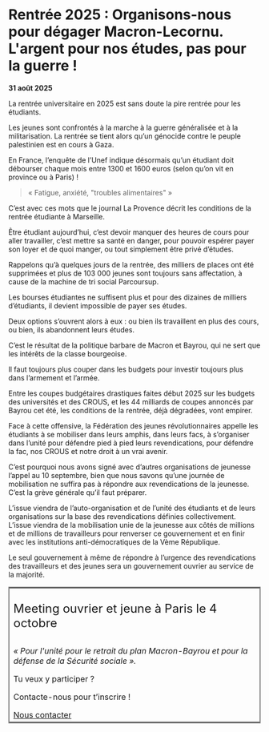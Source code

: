 # Rentrée 2025 : Organisons-nous pour dégager Macron-Lecornu.<br> L'argent pour nos études, pas pour la guerre !

**31 août 2025**  

La rentrée universitaire en 2025 est sans doute la pire rentrée pour les étudiants.  

Les jeunes sont confrontés à la marche à la guerre généralisée et à la militarisation. La rentrée se tient alors qu’un génocide contre le peuple palestinien est en cours à Gaza.

En France, l’enquête de l’Unef indique désormais qu’un étudiant doit débourser chaque mois entre 1300 et 1600 euros (selon qu’on vit en province ou à Paris) ! 

> « Fatigue, anxiété, "troubles alimentaires" »  

C’est avec ces mots que le journal La Provence décrit les conditions de la rentrée étudiante à Marseille.

Être étudiant aujourd’hui, c’est devoir manquer des heures de cours pour aller travailler, c’est mettre sa santé en danger, pour pouvoir espérer payer son loyer et de quoi manger, ou tout simplement être privé d’études.

Rappelons qu’à quelques jours de la rentrée, des milliers de places ont été supprimées et plus de 103 000 jeunes sont toujours sans affectation, à cause de la machine de tri social Parcoursup.

Les bourses étudiantes ne suffisent plus et pour des dizaines de milliers d’étudiants, il devient impossible de payer ses études. 

Deux options s’ouvrent alors à eux : ou bien ils travaillent en plus des cours, ou bien, ils abandonnent leurs études.

C’est le résultat de la politique barbare de Macron et Bayrou, qui ne sert que les intérêts de la classe bourgeoise. 

Il faut toujours plus couper dans les budgets pour investir toujours plus dans l’armement et l’armée. 

Entre les coupes budgétaires drastiques faites début 2025 sur les budgets des universités et des CROUS, et les 44 milliards de coupes annoncés par Bayrou cet été, les conditions de la rentrée, déjà dégradées, vont empirer.

Face à cette offensive, la Fédération des jeunes révolutionnaires appelle les étudiants à se mobiliser dans leurs amphis, dans leurs facs, à s’organiser dans l’unité pour défendre pied à pied leurs revendications, pour défendre la fac, nos CROUS et notre droit à un vrai avenir.

C’est pourquoi nous avons signé avec d’autres organisations de jeunesse l’appel au 10 septembre, bien que nous savons qu’une journée de mobilisation ne suffira pas à répondre aux revendications de la jeunesse. C’est la grève générale qu’il faut préparer.

L’issue viendra de l’auto-organisation et de l’unité des étudiants et de leurs organisations sur la base des revendications définies collectivement. L’issue viendra de la mobilisation unie de la jeunesse aux côtés de millions et de millions de travailleurs pour renverser ce gouvernement et en finir avec les institutions anti-démocratiques de la Vème République.

Le seul gouvernement à même de répondre à l’urgence des revendications des travailleurs et des jeunes sera un gouvernement ouvrier au service de la majorité.

<table style="border: 2px solid gray">
<tr>
<td>
<p style="padding-bottom: .3em; font-size: 1.5em;">Meeting ouvrier et jeune à Paris le 4 octobre</p>  

<p><i>« Pour l'unité pour le retrait du plan Macron-Bayrou et pour la défense de la Sécurité sociale ».</i></p>  

<p>Tu veux y participer ?</p>
<p>Contacte-nous pour t’inscrire !</p>
<a href="https://linkin.bio/fjr_national">Nous contacter</a>
</td>
</tr>
</table>
